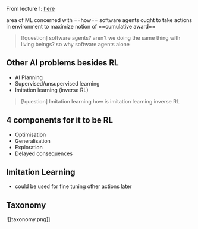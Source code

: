 From lecture 1: [here](https://drive.google.com/file/d/1N2WWk6tBQFesfZ0MiPnt2pXdv31rqDEF/view?usp=sharing)

area of ML concerned with ==how== software agents ought to take actions in environment to maximize notion of ==cumulative award==


>[!question] software agents? 
>aren't we doing the same thing with living beings? so why software agents alone




## Other AI problems  besides RL

- AI Planning
- Supervised/unsupervised learning
- Imitation learning (inverse RL)

>[!question] Imitation learning
>how is imitation learning inverse RL



## 4 components for it to be RL

- Optimisation
- Generalisation
- Exploration
- Delayed consequences


## Imitation Learning
- could be used for fine tuning other actions later



## Taxonomy

![[taxonomy.png]]



